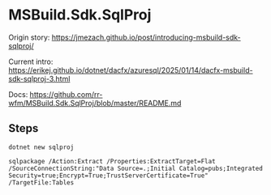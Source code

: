 # MSBuild.Sdk.SqlProj

Origin story: https://jmezach.github.io/post/introducing-msbuild-sdk-sqlproj/

Current intro: https://erikej.github.io/dotnet/dacfx/azuresql/2025/01/14/dacfx-msbuild-sdk-sqlproj-3.html

Docs: https://github.com/rr-wfm/MSBuild.Sdk.SqlProj/blob/master/README.md


## Steps

`dotnet new sqlproj`

`sqlpackage /Action:Extract /Properties:ExtractTarget=Flat /SourceConnectionString:"Data Source=.;Initial Catalog=pubs;Integrated Security=true;Encrypt=True;TrustServerCertificate=True" /TargetFile:Tables`


